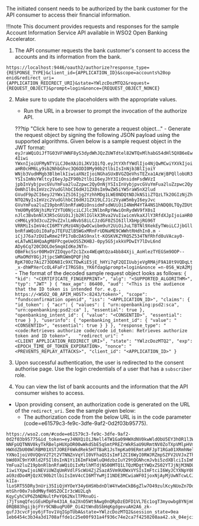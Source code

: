 The initiated consent needs to be authorized by the bank customer for the API consumer to access their financial information.

!!!note
    This document provides requests and responses for the sample Account Information Service API available in WSO2 Open 
    Banking Accelerator. 

1. The API consumer requests the bank customer's consent to access the accounts and its information from the bank.
```
https://localhost:9446/oauth2/authorize?response_type={RESPONSE_TYPE}&client_id={APPLICATION_ID}&scope=accounts%20op
enid&redirect_uri={APPLICATION_REDIRECT_URI}&state=YWlzcDozMTQ2&request={REQUEST_OBJECT}&prompt=login&nonce={REQUEST_OBJECT_NONCE}
```

2. Make sure to update the placeholders with the appropriate values.
    - Run the URL in a browser to prompt the invocation of the authorize API.

    ???tip "Click here to see how to generate a request object..."
        - Generate the request object by signing the following JSON payload using the supported algorithms. Given below is 
        a sample request object in the JWT format:
        ```
        eyJraWQiOiJfTG03VFVWNF8yS3dydWhJQzZUWTdtel82WTQxMlhabG54dHl5QXB6eEw4Iiwi
        YWxnIjoiUFMyNTYiLCJ0eXAiOiJKV1QifQ.eyJtYXhfYWdlIjo4NjQwMCwiYXVkIjoiaHR0cHM6Ly9sb2NhbGhvc3Q6ODI0My90b2tlbiIsInNjb3BlIjoiY
        WNjb3VudHMgb3BlbmlkIiwiaXNzIjoiNGhaSUxBVGZQeVhsTEZxa1AzWjBPQllobUR3YSIsImNsYWltcyI6eyJpZF90b2tlbiI6eyJhY3IiOnsidmFsdWVzI
        jpbInVybjpvcGVuYmFua2luZzpwc2QyOnNjYSIsInVybjpvcGVuYmFua2luZzpwc2QyOmNhIl0sImVzc2VudGlhbCI6dHJ1ZX0sIm9wZW5iYW5raW5nX2lud
        GVudF9pZCI6eyJ2YWx1ZSI6Ijg2YzhhMDg1LWE0NDQtNDJkNS1iZTQzLTk2OGIzNjZhNTQ2NyIsImVzc2VudGlhbCI6dHJ1ZX19LCJ1c2VyaW5mbyI6eyJvc
        GVuYmFua2luZ19pbnRlbnRfaWQiOnsidmFsdWUiOiI4NmM4YTA4NS1hNDQ0LTQyZDUtYmU0My05NjhiMzY2YTU0NjciLCJlc3NlbnRpYWwiOnRydWV9fX0sI
        nJlc3BvbnNlX3R5cGUiOiJjb2RlIGlkX3Rva2VuIiwicmVkaXJlY3RfdXJpIjoiaHR0cHM6Ly93d3cuZ29vZ2xlLmNvbS8iLCJzdGF0ZSI6IllXbHpjRG96T
        VRRMiIsImV4cCI6MTYzMzU4NjQwOCwibm9uY2UiOiJuLTBTNl9XekEyTWoiLCJjbGllbnRfaWQiOiI0aFpJTEFUZlB5WGxMRnFrUDNaME9CWWhtRHdhIn0.m
        -iCjJ76a7zDUIwRme2fP17oBcDAS9nxlt-KOSKVKZYRQ5Z534TNfRhfd0uVAcay0-eLATwNIAHQaAgM8FPcgeUeOS5ZKHBJ-0py5G5jxkkVPDwIY7lDvL6nd
        ADy6Cq720CDOLOe5mqmIdKeJNTn-OBmFkcSsr00MxOYZIOqyof2c1Zxx4WEqWtQza4bb84Xji_AoHlezTYEGSm9OOP--uMaOMdY8GjJtjpcSWRGWmQPQFjhQ
        RpK70Dz7AiZ73ODN8Ic9XCTDwKiE5jE_hHYi7qF2QIIUubjeVgRMAjF9A18t9VQDqLt_x-dhWPXerCcOL4FaFrI7RGS8s_YK6fdag&prompt=login&nonce
        =n-0S6_WzA2Mj
        ```
        - The format of the decoded sample request object looks as follows:
        ```
        {
          "kid": "<CERTIFICATE_FINGERPRINT>",
          "alg": "<SUPPORTED_ALGORITHM>",
          "typ": "JWT"
        }
        {
          "max_age": 86400,
          "aud": "<This is the audience that the ID token is intended for. e.g., https://<WSO2_OB_APIM_HOST>:8243/token>",
          "scope": "fundsconfirmation openid",
          "iss": "<APPLICATION_ID>",
          "claims": {
            "id_token": {
              "acr": {
                "values": [
                  "urn:openbanking:psd2:sca",
                  "urn:openbanking:psd2:ca"
                ],
                "essential": true
              },
              "openbanking_intent_id": {
                "value": "<CONSENTID>",
                "essential": true
              }
            },
            "userinfo": {
              "openbanking_intent_id": {
                "value": "<CONSENTID>",
                "essential": true
              }
            }
          },
          "response_type": "<code:Retrieves authorize code/code id_token: Retrieves authorize token and ID token>",  
          "redirect_uri": "<CLIENT_APPLICATION_REDIRECT_URI>",
          "state": "YWlzcDozMTQ2",
          "exp": <EPOCH_TIME_OF_TOKEN_EXPIRATION>,
          "nonce": "<PREVENTS_REPLAY_ATTACKS>",
          "client_id": "<APPLICATION_ID>"
        }
        ```

3. Upon successful authentication, the user is redirected to the consent authorise page. Use the login credentials of a user that has a `subscriber` role. 

5. You can view the list of bank accounts and the information that the API consumer wishes to access.

- Upon providing consent, an authorization code is generated on the URL of the `redirect_uri`. See the sample given below:
    - The authorization code from the below URL is in the code parameter (code=e61579c3-fe9c-3dfe-9af2-0d2f03b95775).
```
https://wso2.com/#code=e61579c3-fe9c-3dfe-9af2-0d2f03b95775&id_token=eyJ4NXQiOiJNell4TW1Ga09HWXdNV0kwWldObU5EY3hOR1l3WW1
NNFpUQTNNV0kyTkRBelpHUXpOR00wWkdSbE5qSmtPREZrWkRSaU9URmtNV0ZoTXpVMlpHVmxOZyIsImtpZCI6Ik16WXhNbUZrT0dZd01XSTBaV05tTkRjeE5
HWXdZbU00WlRBM01XSTJOREF6WkdRek5HTTBaR1JsTmpKa09ERmtaRFJpT1RGa01XRmhNelUyWkdWbE5nX1JTMjU2IiwiYWxnIjoiUlMyNTYifQ.eyJhdF9o
YXNoIjoiV0VQQnV2T2t2VTNNZnVqYlI0VFhaQSIsImF1ZCI6WyI0RWJRZmpSZFV2UVJxZThmNlJrMDlWb1Q5bFVhIiwiaHR0cDpcL1wvb3JnLndzbzIuYXBp
bWd0XC9nYXRld2F5Il0sInN1YiI6ImFkbWluQHdzbzIuY29tQGNhcmJvbi5zdXBlciIsImNfaGFzaCI6ImZGWjZjQUh4dUw4aWk5YzEzSXRKUUEiLCJvcGVu
YmFua2luZ19pbnRlbnRfaWQiOiIxMzlhMTdjNS00MTQ1LTQzMDgtYWQxZS02YTJjNjM3NDUyMzUiLCJzX2hhc2giOiIxY0hpV0ExU3Y2akpzS3pINEVueTVB
IiwiYXpwIjoiNEViUWZqUmRVdlFScWU4ZjZSazA5Vm9UOWxVYSIsImFtciI6WyJCYXNpY0F1dGhlbnRpY2F0b3IiXSwiaXNzIjoiaHR0cHM6XC9cL2xvY2Fs
aG9zdDo4MjQzXC90b2tlbiIsImV4cCI6MTYwMjI1NDE3MCwiaWF0IjoxNjAyMjUwNTcwLCJub25jZSI6Im4tMFM2X1d6QTJNaiJ9.Ros0CEkX7hzfft0rq7e
k1Ia-lLoSRT55DRy3nUri35IiQjHYOeY34y6HSHbdnDlW4Yw6mCkB6gZlw7O49zulKcyNUoZn7DdrnldKMhPC2z-mtGhr00x7s0dMNyfH05ZOCIr3cWU2Lqh
KqyCyhCVP6ZbNDNultPeYQ62NxlTPRnuOi-j7jTsmqQfeiGEuHDpFm431A_6a2XnO5Wt9Awg0nQRpDzEDFD1VL7Ec1ogT3myowbg8YNjm0lQ9f_MV5P7rocG
0RQB83hgijbjFYr9CNBuqPU0P_Oi42tWndbSbHqKgdgevuAH2A6_zk-gufJ3cvcFjoy6jFTov1VqIGpTUbA&state=YWlzcDozMTQ2&session_state=9ea
1eb6454c3b34a3d1708affde1c25e00f931a4f936c74e2ca7f4250208aa42.sk_04ejciXBj6DnpALyYaw
```
